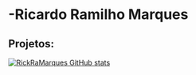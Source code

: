 # -Ricardo Ramilho Marques

## Projetos:

[![RickRaMarques GitHub stats](https://github-readme-stats.vercel.app/api?username=anuraghazra)](https://github.com/anuraghazra/github-readme-stats)


